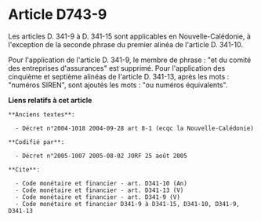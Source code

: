 # Article D743-9

Les articles D. 341-9 à D. 341-15 sont applicables en Nouvelle-Calédonie, à l'exception de la seconde phrase du premier
alinéa de l'article D. 341-10.

Pour l'application de l'article D. 341-9, le membre de phrase : "et du comité des entreprises d'assurances" est supprimé.
Pour l'application des cinquième et septième alinéas de l'article D. 341-13, après les mots : "numéros SIREN", sont ajoutés
les mots : "ou numéros équivalents".

**Liens relatifs à cet article**

	**Anciens textes**:

	  - Décret n°2004-1018 2004-09-28 art 8-1 (ecqc la Nouvelle-Calédonie)

	**Codifié par**:

	  - Décret n°2005-1007 2005-08-02 JORF 25 août 2005

	**Cite**:

	  - Code monétaire et financier - art. D341-10 (An)
	  - Code monétaire et financier - art. D341-13 (V)
	  - Code monétaire et financier - art. D341-9 (V)
	  - Code monétaire et financier D341-9 à D341-15, D341-10, D341-9, D341-13
